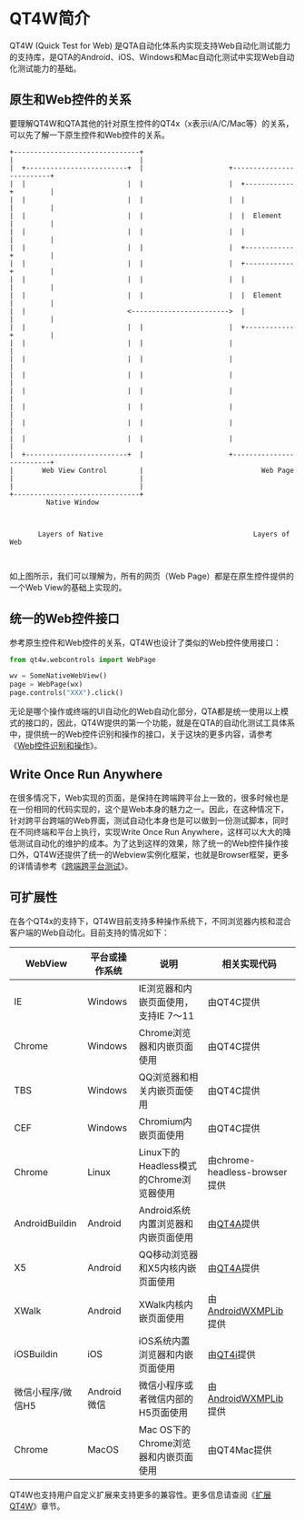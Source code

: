 
# QT4W简介

QT4W (Quick Test for Web) 是QTA自动化体系内实现支持Web自动化测试能力的支持库，是QTA的Android、iOS、Windows和Mac自动化测试中实现Web自动化测试能力的基础。

## 原生和Web控件的关系

要理解QT4W和QTA其他的针对原生控件的QT4x（x表示i/A/C/Mac等）的关系，可以先了解一下原生控件和Web控件的关系。

```
+-------------------------------+
|                               |
|  +-------------------------+  |                     +-------------------------+
|  |                         |  |                     |  +------------+         |
|  |                         |  |                     |  |            |         |
|  |                         |  |                     |  |  Element   |         |
|  |                         |  |                     |  |            |         |
|  |                         |  |                     |  +------------+         |
|  |                         |  |                     |  +------------+         |
|  |                         |  |                     |  |            |         |
|  |                         |  |                     |  |  Element   |         |
|  |                         <------------------------>  |            |         |
|  |                         |  |                     |  +------------+         |
|  |                         |  |                     |                         |
|  |                         |  |                     |                         |
|  |                         |  |                     |                         |
|  |                         |  |                     |                         |
|  |                         |  |                     |                         |
|  |                         |  |                     |                         |
|  |                         |  |                     |                         |
|  +-------------------------+  |                     +-------------------------+
|       Web View Control        |                             Web Page
|                               |
|                               |
+-------------------------------+
         Native Window



       Layers of Native                                     Layers of Web



```

如上图所示，我们可以理解为，所有的网页（Web Page）都是在原生控件提供的一个Web View的基础上实现的。

## 统一的Web控件接口

参考原生控件和Web控件的关系，QT4W也设计了类似的Web控件使用接口：

```python
from qt4w.webcontrols import WebPage

wv = SomeNativeWebView()
page = WebPage(wx)
page.controls("XXX").click()
```

无论是哪个操作或终端的UI自动化的Web自动化部分，QTA都是统一使用以上模式的接口的，因此，QT4W提供的第一个功能，就是在QTA的自动化测试工具体系中，提供统一的Web控件识别和操作的接口，关于这块的更多内容，请参考《[Web控件识别和操作][1]》。

## Write Once Run Anywhere

在很多情况下，Web实现的页面，是保持在跨端跨平台上一致的，很多时候也是在一份相同的代码实现的，这个是Web本身的魅力之一。因此，在这种情况下，针对跨平台跨端的Web界面，测试自动化本身也是可以做到一份测试脚本，同时在不同终端和平台上执行，实现Write Once Run Anywhere，这样可以大大的降低测试自动化的维护的成本。为了达到这样的效果，除了统一的Web控件操作接口外，QT4W还提供了统一的Webview实例化框架，也就是Browser框架，更多的详情请参考《[跨端跨平台测试][2]》。

## 可扩展性

在各个QT4x的支持下，QT4W目前支持多种操作系统下，不同浏览器内核和混合客户端的Web自动化。目前支持的情况如下：

| WebView | 平台或操作系统 | 说明 | 相关实现代码 |
| -- | -- | -- |  -- |
| IE | Windows |  IE浏览器和内嵌页面使用，支持IE 7～11|  由QT4C提供 | 
| Chrome | Windows | Chrome浏览器和内嵌页面使用 |  由QT4C提供 | 
| TBS | Windows | QQ浏览器和相关内嵌页面使用 |  由QT4C提供 | 
| CEF |  Windows  | Chromium内嵌页面使用 | 由QT4C提供 | 
| Chrome | Linux |  Linux下的Headless模式的Chrome浏览器使用 | 由chrome-headless-browser提供|
| AndroidBuildin | Android  | Android系统内置浏览器和内嵌页面使用 | 由[QT4A](https://github.com/Tencent/QT4A/blob/master/qt4a/andrcontrols.py)提供| 
| X5 | Android | QQ移动浏览器和X5内核内嵌页面使用 | 由[QT4A](https://github.com/Tencent/QT4A/blob/master/qt4a/andrcontrols.py)提供| 
| XWalk | Android | XWalk内核内嵌页面使用 | 由[AndroidWXMPLib](https://github.com/qtacore/AndroidWXMPLib/blob/master/wxmplib/util.py)提供| 
| iOSBuildin | iOS | iOS系统内置浏览器和内嵌页面使用 | 由[QT4i](https://github.com/Tencent/QT4i/tree/master/qt4i/driver/web)提供| 
| 微信小程序/微信H5 | Android微信 | 微信小程序或者微信内部的H5页面使用 |  由[AndroidWXMPLib](https://github.com/qtacore/AndroidWXMPLib/)提供| 
| Chrome | MacOS | Mac OS下的Chrome浏览器和内嵌页面使用 | 由QT4Mac提供 |

QT4W也支持用户自定义扩展来支持更多的兼容性。更多信息请查阅《[扩展QT4W][3]》章节。


  [1]: usage.html
  [2]: usebrowser.html
  [3]: extend.html